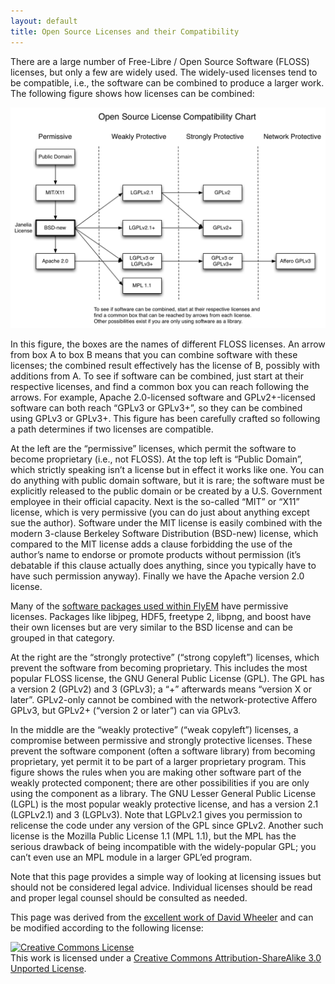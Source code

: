 ```yaml
---
layout: default
title: Open Source Licenses and their Compatibility
---
```


There are a large number of Free-Libre / Open Source Software (FLOSS) licenses, but only a few are widely used. The widely-used licenses tend to be compatible, i.e., the software can be combined to produce a larger work. The following figure shows how licenses can be combined:

![Diagram of FLOSS licenses and compatability](images/open_licenses.png)
 
In this figure, the boxes are the names of different FLOSS licenses. An arrow from box A to box B means that you can combine software with these licenses; the combined result effectively has the license of B, possibly with additions from A. To see if software can be combined, just start at their respective licenses, and find a common box you can reach following the arrows. For example, Apache 2.0-licensed software and GPLv2+-licensed software can both reach “GPLv3 or GPLv3+”, so they can be combined using GPLv3 or GPLv3+. This figure has been carefully crafted so following a path determines if two licenses are compatible.

At the left are the “permissive” licenses, which permit the software to become proprietary (i.e., not FLOSS). At the top left is “Public Domain”, which strictly speaking isn’t a license but in effect it works like one. You can do anything with public domain software, but it is rare; the software must be explicitly released to the public domain or be created by a U.S. Government employee in their official capacity. Next is the so-called “MIT” or “X11” license, which is very permissive (you can do just about anything except sue the author). Software under the MIT license is easily combined with the modern 3-clause Berkeley Software Distribution (BSD-new) license, which compared to the MIT license adds a clause forbidding the use of the author’s name to endorse or promote products without permission (it’s debatable if this clause actually does anything, since you typically have to have such permission anyway). Finally we have the Apache version 2.0 license.

Many of the [software packages used within FlyEM](/dependencies.html) have permissive licenses.  Packages like libjpeg, HDF5, freetype 2, libpng, and boost have their own licenses but are very similar to the BSD license and can be grouped in that category.

At the right are the “strongly protective” (“strong copyleft”) licenses, which prevent the software from becoming proprietary. This includes the most popular FLOSS license, the GNU General Public License (GPL). The GPL has a version 2 (GPLv2) and 3 (GPLv3); a “+” afterwards means “version X or later”. GPLv2-only cannot be combined with the network-protective Affero GPLv3, but GPLv2+ (“version 2 or later”) can via GPLv3.

In the middle are the “weakly protective” (“weak copyleft”) licenses, a compromise between permissive and strongly protective licenses. These prevent the software component (often a software library) from becoming proprietary, yet permit it to be part of a larger proprietary program. This figure shows the rules when you are making other software part of the weakly protected component; there are other possibilities if you are only using the component as a library. The GNU Lesser General Public License (LGPL) is the most popular weakly protective license, and has a version 2.1 (LGPLv2.1) and 3 (LGPLv3). Note that LGPLv2.1 gives you permission to relicense the code under any version of the GPL since GPLv2. Another such license is the Mozilla Public License 1.1 (MPL 1.1), but the MPL has the serious drawback of being incompatible with the widely-popular GPL; you can’t even use an MPL module in a larger GPL’ed program.

Note that this page provides a simple way of looking at licensing issues but should not be considered legal advice.  Individual licenses should be read and proper legal counsel should be consulted as needed.

This page was derived from the [excellent work of David Wheeler](http://www.dwheeler.com/essays/floss-license-slide.html) and can be modified according to the following license:

<a rel="license" href="http://creativecommons.org/licenses/by-sa/3.0/">
    <img alt="Creative Commons License" style="border-width:0" width="88" height="31" src="http://i.creativecommons.org/l/by-sa/3.0/88x31.png" />
</a>
<br />
This work is licensed under a <a rel="license" href="http://creativecommons.org/licenses/by-sa/3.0/">Creative Commons Attribution-ShareAlike 3.0 Unported License</a>.
